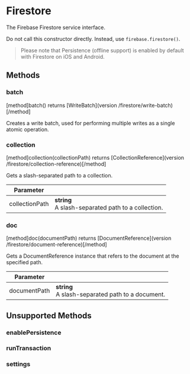 # Firestore

The Firebase Firestore service interface.

Do not call this constructor directly. Instead, use `firebase.firestore()`.

> Please note that Persistence (offline support) is enabled by default with Firestore on iOS and Android.

## Methods

### batch
[method]batch() returns [WriteBatch](version /firestore/write-batch)[/method]

Creates a write batch, used for performing multiple writes as a single atomic operation.

### collection
[method]collection(collectionPath) returns [CollectionReference](version /firestore/collection-reference)[/method]

Gets a slash-separated path to a collection.

| Parameter |         |
| --------- | ------- |
| collectionPath  | **string** <br /> A slash-separated path to a collection. |

### doc
[method]doc(documentPath) returns [DocumentReference](version /firestore/document-reference)[/method]

Gets a DocumentReference instance that refers to the document at the specified path.

| Parameter |         |
| --------- | ------- |
| documentPath  | **string** <br /> A slash-separated path to a document. |

## Unsupported Methods

### enablePersistence

### runTransaction

### settings
